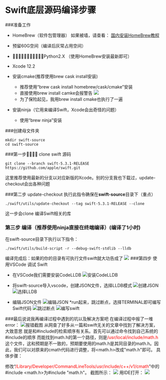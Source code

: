 # Swift底层源码编译步骤
###准备工作
* HomeBrew（软件包管理器）
    如果被墙，请查看：
    [国内安装HomeBrew教程](https://www.jianshu.com/p/4cef9a8f1a78)
* 预留60G空间（编译后灰常占用空间）

* 􏰔􏰇􏰄􏰕􏰉􏰊􏰈􏰐􏰖􏰗􏰗Python2.X （使用HomeBrew安装最新即可）
* Xcode 12.2
* 安装cmake(推荐使用brew cask install安装)
    * 推荐使用“brew cask install homebrew/cask/cmake”安装
    * 直接使用brew install camke会报警告
    ![](https://cdn.jsdelivr.net/gh/alexgaosun/AGSCDN@1.01/2020/12/1208/32DBC7E3-022E-4641-AF9E-A1226B68AB05.png)
    * 为了保险起见，我用brew install cmake也执行了一遍
* 安装ninja（它用来编译Swift，Xcode会出奇怪的问题）
    * 使用“brew ninja”安装

###创建母文件夹
```
mkdir swift-source
cd swift-source
```
###第一步􏰁􏰗􏰂􏰊 clone swift 源码
```
git clone --branch swift-5.3.1-RELEASE https://github.com/apple/swift.git
```
这里推荐使用最新的分支以对应新版的Xcode。别的分支我也下载过，update-checkout会出各种问题

###第二步 update-checkout
执行此指令确保在**swift-source**目录下（重点）
```
./swift/utils/update-checkout --tag swift-5.3.1-RELEASE --clone
```
这一步会clone 编译Swift相关的库

### 第三步 编译（推荐使用ninja直接在终端编译）(编译了1小时)
在swift-source目录下执行以下指令：
```
./swift/utils/build-script -r --debug-swift-stdlib --lldb
```
编译完成后：如果的你的目录有可执行文件swift就大功告成了
![](https://cdn.jsdelivr.net/gh/alexgaosun/AGSCDN@1.02/2020/12/1208/3D6D0D56A90A9E9F4D7227DA806E9C54.jpg)
###第四步 使用VSCode 调试 Swift
* 在VSCode我们需要安装CodeLLDB
![安装CodeLLDB](https://cdn.jsdelivr.net/gh/alexgaosun/AGSCDN@1.0/2020/12/1208/608A97FF-6BCE-4FCC-A6BF-A72ED0DE7A5F.png)

* 将swift-source导入vscode，创建JSON文件，选择LLDB模式
![创建JSON](https://cdn.jsdelivr.net/gh/alexgaosun/AGSCDN@1.0/2020/12/1208/0A6E0BBD-EFF7-4504-8A83-3433ECB70F2A.png)
![选择LLDB](https://cdn.jsdelivr.net/gh/alexgaosun/AGSCDN@1.0/2020/12/1208/A723E66C-0218-4FB8-89C8-C3F1E2F1F214.png)
* 编辑JSON文件
![编辑JSON](https://cdn.jsdelivr.net/gh/alexgaosun/AGSCDN@1.0/2020/12/1208/8EECE85C-42FE-4011-9419-1E5F01EF9EE6.png)
*run起来，跳过断点，选择TERMINAL即可编写Swift代码
![跳过断点](https://cdn.jsdelivr.net/gh/alexgaosun/AGSCDN@1.0/2020/12/1208/BC82F516-B2A9-4C67-BB99-8A5D9268B583.png)
![编写swift](https://cdn.jsdelivr.net/gh/alexgaosun/AGSCDN@1.0/2020/12/1208/205B355A-8D81-4EF5-80E4-AB9355A92402.png)

###最后说说我再编译过程中遇到的坑以及解决方案吧
在编译过程中报了一堆error：
![报错截图](https://cdn.jsdelivr.net/gh/alexgaosun/AGSCDN@1.001/2020/12/1208/5A313B0501C07AA1B573DB7681C72ACE.jpg)
从网查了好多从一篇和swift无关的文章中找到了解决方案，大致意思
就是和#include的检索顺序有关系。首先可以通过命令找到自己系统的#include的顺序
而能找到math.h的第一个路径，则是<font color=#FF0000 >/usr/local/include/math.h</font>这个文件，这和预期是不一致的，预期要使用的math.h是其同目录的math.h。因此，我们可以对原来的cmath代码进行调整，将<math.h>改成"math.h"即可。
具体步骤：

修改“<font color=#FF0000 >/Library/Developer/CommandLineTools/usr/include/c++/v1/cmath</font>”中的#include <math.h>为#include "math.h"。
截图所示：
![](https://cdn.jsdelivr.net/gh/alexgaosun/AGSCDN@1.0/2020/12/1208/DD3E71CA3A9AB9A1A1D13E166368F729.jpg)
用IDE打开：
![](https://cdn.jsdelivr.net/gh/alexgaosun/AGSCDN@1.0/2020/12/1208/48EDBD7749C6A8A5085B27E04981132B.jpg)
    


